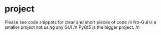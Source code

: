 # project
Please see code snippets for clear and short pieces of code /n
No-Gui is a smaller project not using any GUI /n
PyQt5 is the bigger project. /n
